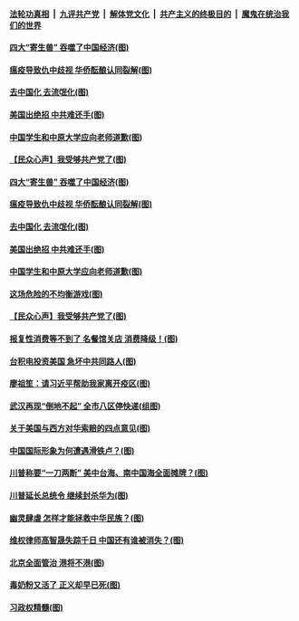 

####  [法轮功真相](../../../../basic/blob/master/README.md?t=05171234) &nbsp;|&nbsp; [九评共产党](../../../../9ping.md/blob/master/README.md?t=05171234) &nbsp;|&nbsp; [解体党文化](../../../../jtdwh.md/blob/master/README.md?t=05171234)  &nbsp;|&nbsp; [共产主义的终极目的](../../../../gczydzjmd.md/blob/master/README.md?t=05171234) &nbsp;|&nbsp; [魔鬼在统治我们的世界](../../../../mgztzwmdsj.md/blob/master/README.md?t=05171234) 

#### [四大“寄生兽” 吞噬了中国经济(图)](../pages/p4/933502.md?t=05171234) 

#### [瘟疫导致仇中歧视 华侨酝酿认同裂解(图)](../pages/p4/933495.md?t=05171234) 

#### [去中国化 去流氓化(图)](../pages/p4/933501.md?t=05171234) 

#### [美国出绝招 中共难还手(图)](../pages/p4/933489.md?t=05171234) 

#### [中国学生和中原大学应向老师道歉(图)](../pages/p4/933488.md?t=05171234) 

#### [【民众心声】我受够共产党了(图)](../pages/p4/933339.md?t=05171234) 

#### [四大“寄生兽” 吞噬了中国经济(图)](../pages/p4/933502.md?t=05171234) 

#### [瘟疫导致仇中歧视 华侨酝酿认同裂解(图)](../pages/p4/933495.md?t=05171234) 

#### [去中国化 去流氓化(图)](../pages/p4/933501.md?t=05171234) 

#### [美国出绝招 中共难还手(图)](../pages/p4/933489.md?t=05171234) 

#### [中国学生和中原大学应向老师道歉(图)](../pages/p4/933488.md?t=05171234) 

#### [这场危险的不均衡游戏(图)](../pages/p4/933484.md?t=05171234) 

#### [【民众心声】我受够共产党了(图)](../pages/p4/933339.md?t=05171234) 

#### [报复性消费等不到了 名餐馆关店 消费降级！(图)](../pages/p4/933498.md?t=05171234) 

#### [台积电投资美国 急坏中共同路人(图)](../pages/p4/933406.md?t=05171234) 

#### [廖祖笙：请习近平帮助我家离开疫区(图)](../pages/p4/933426.md?t=05171234) 

#### [武汉再现“倒地不起” 全市八区停快递(组图)](../pages/p4/933408.md?t=05171234) 

#### [关于美国与西方对华索赔的四点意见(图)](../pages/p4/933407.md?t=05171234) 

#### [中国国际形象为何遭遇滑铁卢？(图)](../pages/p4/933405.md?t=05171234) 

#### [川普称要“一刀两断” 美中台海、南中国海全面摊牌？(图)](../pages/p4/933400.md?t=05171234) 

#### [川普延长总统令 继续封杀华为(图)](../pages/p4/933403.md?t=05171234) 

#### [幽灵肆虐 怎样才能拯救中华民族？(图)](../pages/p4/933380.md?t=05171234) 

#### [维权律师高智晟失踪千日 中国还有谁被消失？(图)](../pages/p4/933291.md?t=05171234) 

#### [北京全面管治 港将不港(图)](../pages/p4/933292.md?t=05171234) 

#### [毒奶粉又活了 正义却早已死(图)](../pages/p4/933295.md?t=05171234) 

#### [习政权精髓(图)](../pages/p4/933290.md?t=05171234) 

